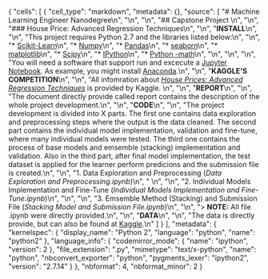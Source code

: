 {
 "cells": [
  {
   "cell_type": "markdown",
   "metadata": {},
   "source": [
    "# Machine Learning Engineer Nanodegree\n",
    "\n",
    "\n",
    "## Capstone Project \n",
    "\n",
    "### House Price: Advanced Regression Techniques\n",
    "\n",
    "**INSTALL**\n",
    "\n",
    "This project requires Python 2.7 and the libraries listed below:\n",
    "\n",
    "* [Scikit-Learn](http://scikit-learn.org/stable/index.html)\n",
    "* [Numpy](http://www.numpy.org/)\n",
    "* [Pandas](https://pandas.pydata.org/)\n",
    "* [seaborn](https://seaborn.pydata.org/)\n",
    "* [matplotlib](https://matplotlib.org/)\n",
    "* [Scipy](https://www.scipy.org/)\n",
    "* [IPython](http://ipython.org/)\n",
    "* [Python -math](https://docs.python.org/2/library/math.html)\n",
    "\n",
    "\n",
    "\n",
    "You will need a software that support run and excecute a [Jupyter Notebook](http://ipython.org/notebook.html). As example, you might install [Anaconda](https://www.anaconda.com/).\n",
    "\n",
    "**KAGGLE'S COMPETITION**\n",
    "\n",
    "All infomration about [*House Prices: Advanced Regression Techniques*](https://www.kaggle.com/c/house-prices-advanced-regression-techniques) is provided by Kaggle. \n",
    "\n",
    "**REPORT**\n",
    "\n",
    "The document directly provide called report contains the description of the whole project development.\n",
    "\n",
    "**CODE**\n",
    "\n",
    "The project development is divided into X parts. The first one contains data exploration and preprocessing steps where the output is the data cleaned. The second part contains the individual model implementation, validation and fine-tune, where many individual models were tested. The third one contains the process of base models and emsemble  (stacking) implementation and validation. Also in the third part, after final model implementation, the test dataset is applied for the learner perform predicions and the submission file is created.\n",
    "\n",
    "1. Data Exploration and Preprocessing (*Data Exploration and Preprocessing.ipynb*)\n",
    "    \n",
    "\n",
    "2. Individual Models Implementation and Fine-Tune (*Individual Models Implementation and Fine-Tune.ipynb*)\n",
    "\n",
    "\n",
    "3. Emsemble Method (Stacking) and Submission File (*Stacking Model and Submission File.ipynb*)\n",
    "\n",
    "> **NOTE:** All file .ipynb were directly provided.\n",
    "\n",
    "**DATA**\n",
    "\n",
    "The data is directly provide, but can also be found at [Kaggle](https://www.kaggle.com/c/house-prices-advanced-regression-techniques/data).\n"
   ]
  }
 ],
 "metadata": {
  "kernelspec": {
   "display_name": "Python 2",
   "language": "python",
   "name": "python2"
  },
  "language_info": {
   "codemirror_mode": {
    "name": "ipython",
    "version": 2
   },
   "file_extension": ".py",
   "mimetype": "text/x-python",
   "name": "python",
   "nbconvert_exporter": "python",
   "pygments_lexer": "ipython2",
   "version": "2.7.14"
  }
 },
 "nbformat": 4,
 "nbformat_minor": 2
}
